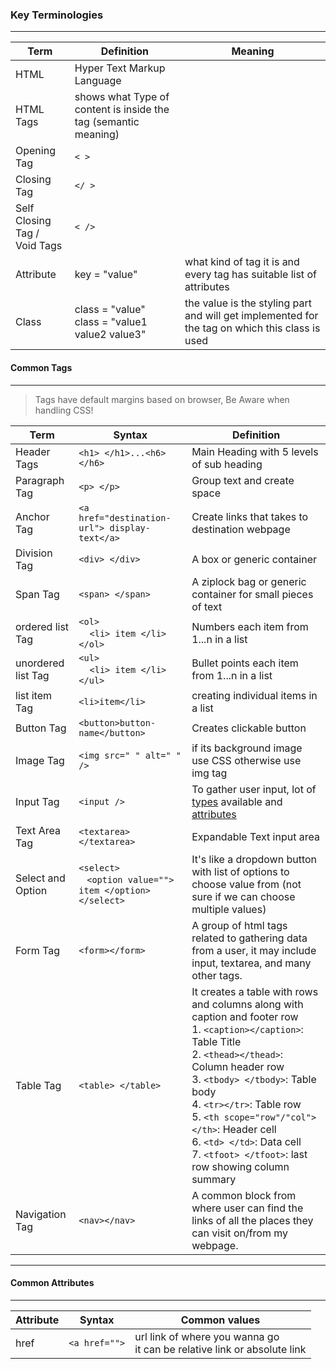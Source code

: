 
### Key Terminologies

---

| Term | Definition | Meaning |
| ---- | --------------------- | ------ |
| HTML | Hyper Text Markup Language |
| HTML Tags | shows what Type of content is inside the tag (semantic meaning) |
| Opening Tag | `< >` |
| Closing Tag | `</ >` |
| Self Closing Tag /<br> Void Tags | `< />` |
| Attribute | key = "value"| what kind of tag it is and every tag has suitable list of attributes 
| Class | class = "value" <br> class = "value1 value2 value3"| the value is the styling part and will get implemented for the tag on which this class is used


#### Common Tags

---

> Tags have default margins based on browser, Be Aware when handling CSS!

| Term | Syntax | Definition
| ---- | --------------------- | --------
| Header Tags | `<h1> </h1>...<h6> </h6>` | Main Heading with 5 levels of sub heading
| Paragraph Tag | `<p> </p>` | Group text and create space
| Anchor Tag | `<a href="destination-url"> display-text</a>` | Create links that takes to destination webpage
| Division Tag| `<div> </div>` | A box or generic container
| Span Tag| `<span> </span>`| A ziplock bag or generic container for small pieces of text
| ordered list Tag| `<ol>`<br>&nbsp;&nbsp;&nbsp;&nbsp;`<li> item </li>`<br>`</ol>` | Numbers each item from 1...n in a list
| unordered list Tag| `<ul>`<br>&nbsp;&nbsp;&nbsp;&nbsp;`<li> item </li>`<br>`</ul>` | Bullet points each item from 1...n in a list
|list item Tag| `<li>item</li>`| creating individual items in a list
|Button Tag| `<button>button-name</button>`| Creates clickable button
|Image Tag| `<img src=" " alt=" " />`| if its background image use CSS otherwise use img tag
|Input Tag| `<input />`| To gather user input, lot of [types](https://developer.mozilla.org/en-US/docs/Web/HTML/Element/input#input_types) available and [attributes](https://developer.mozilla.org/en-US/docs/Web/HTML/Element/input#attributes) <br> 
|Text Area Tag| `<textarea> </textarea>`| Expandable Text input area
|Select and Option| `<select>`<br>&nbsp;&nbsp;&nbsp;`<option value=""> item </option>`<br>`</select>`| It's like a dropdown button with list of options to choose value from (not sure if we can choose multiple values)
|Form Tag| `<form></form>`| A group of html tags related to gathering data from a user, it may include input, textarea, and many other tags.
|Table Tag| `<table> </table>`| It creates a table with rows and columns along with caption and footer row <br> 1. `<caption></caption>`: Table Title <br> 2. `<thead></thead>`: Column header row <br> 3. `<tbody> </tbody>`: Table body <br> 4. `<tr></tr>`: Table row <br> 5. `<th scope="row"/"col"> </th>`: Header cell <br> 6. `<td> </td>`: Data cell <br> 7. `<tfoot> </tfoot>`: last row showing column summary
| Navigation Tag | `<nav></nav>`| A common block from where user can find the links of all the places they can visit on/from my webpage.

---

#### Common Attributes

---

| Attribute | Syntax | Common values |
| ---- | --------------------- | ------ |
| href| `<a href="">` | url link of where you wanna go <br> it can be relative link or absolute link